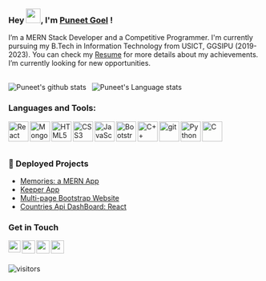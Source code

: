 <!--
**Puneet-goel/Puneet-goel** is a ✨ _special_ ✨ repository because its `README.md` (this file) appears on your GitHub profile.

Here are some ideas to get you started:

- 🔭 I’m currently working on ...
- 🌱 I’m currently learning ...
- 👯 I’m looking to collaborate on ...
- 🤔 I’m looking for help with ...
- 💬 Ask me about ...
- 📫 How to reach me: ...
- 😄 Pronouns: ...
- ⚡ Fun fact: ...
-->

### Hey <img src="https://github.com/TheDudeThatCode/TheDudeThatCode/blob/master/Assets/Hi.gif" width="29px">, I'm [Puneet Goel](https://www.linkedin.com/in/gl-puneet/) !
I’m a MERN Stack Developer and a Competitive Programmer. I'm currently pursuing my B.Tech in Information Technology from USICT, GGSIPU (2019-2023). You can check my [Resume](https://drive.google.com/file/d/1suSCcbA3D4VvGI736zj7IJ-qETOeS1SG/view?usp=sharing) for more details about my achievements. I’m currently looking for new opportunities. 
<br />
<br />

![Puneet's github stats](https://github-readme-stats.vercel.app/api?username=Puneet-goel&show_icons=true&hide_border=true)&nbsp;&nbsp;
![Puneet's Language stats](https://github-readme-stats-eight-theta.vercel.app/api/top-langs/?username=Puneet-goel&layout=compact&langs_count=8&hide_border=true)
<br />


### Languages and Tools:
<img align="left" alt="React" width="40px" src="https://img.icons8.com/plasticine/100/000000/react.png" />
<img align="left" alt="MongoDB" width="40px" src="https://img.icons8.com/color/48/000000/mongodb.png" /> 
<img align="left" alt="HTML5" width="40px" src="https://img.icons8.com/color/48/000000/html-5--v1.png" />
<img align="left" alt="CSS3" width="40px" src="https://img.icons8.com/color/48/000000/css3.png" />
<img align="left" alt="JavaScript" width="40px" src="https://img.icons8.com/color/48/000000/javascript--v1.png" />
<img align="left" alt="Bootstrap" width="40px" src="https://img.icons8.com/color/48/000000/bootstrap.png" />
<img align="left" alt="C++" width="40px" src="https://img.icons8.com/color/50/000000/c-plus-plus-logo.png" />
<img align="left" alt="git" width="40px" src="https://img.icons8.com/color/48/000000/git.png" /> 
<img align="left" alt="Python" width="40px" src="https://img.icons8.com/color/48/000000/python--v1.png" /> 
<img align="left" alt="C" width="40px" src="https://img.icons8.com/color/48/000000/c-programming.png" /> 
<br />
<br />
<br />


### 📕 Deployed Projects
- [Memories: a MERN App](https://memories-puneet.netlify.app/)
- [Keeper App](https://notekeeper-puneet.netlify.app/)
- [Multi-page Bootstrap Website](https://puneet-goel.github.io/bootstrap-website/) 
- [Countries Api DashBoard: React](https://countries-puneet.netlify.app/)


### Get in Touch
<a href="https://www.linkedin.com/in/gl-puneet/">
  <img align="left" width="24px" src="https://cdn.jsdelivr.net/npm/simple-icons@v3/icons/linkedin.svg" />
</a>
<a href="mailto:puneetgoel016@gmail.com">
  <img align="left" width="26px" src="https://cdn.jsdelivr.net/npm/simple-icons@v3/icons/gmail.svg" />
</a>
<a href="https://leetcode.com/puneet_goel/">
  <img align="left" width="26px" src="https://cdn.jsdelivr.net/npm/simple-icons@v3/icons/leetcode.svg" />
</a>
<a href="https://www.codechef.com/users/puneet_goel">
  <img align="left" width="26px" src="https://cdn.jsdelivr.net/npm/simple-icons@v3/icons/codechef.svg" />
</a>
<br />
<br />

![visitors](https://visitor-badge.laobi.icu/badge?page_id=Puneet-goel.Puneet-goel)
